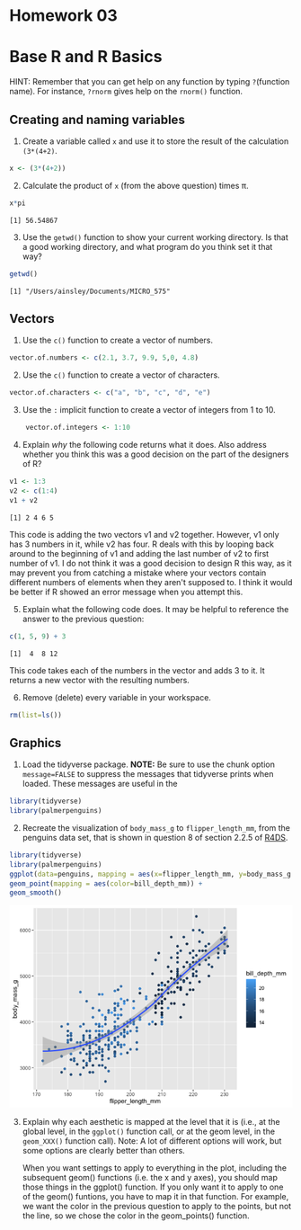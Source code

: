 # Homework 03

# Base R and R Basics

HINT: Remember that you can get help on any function by typing `?`(function name). For instance, `?rnorm` gives help on the `rnorm()` function.

## Creating and naming variables

1.  Create a variable called `x` and use it to store the result of the calculation `(3*(4+2)`.

``` r
x <- (3*(4+2))
```

2.  Calculate the product of `x` (from the above question) times π.

``` r
x*pi
```

```         
[1] 56.54867
```

3.  Use the `getwd()` function to show your current working directory. Is that a good working directory, and what program do you think set it that way?

``` r
getwd()
```

```         
[1] "/Users/ainsley/Documents/MICRO_575"
```

## Vectors

1.  Use the `c()` function to create a vector of numbers.

``` r
vector.of.numbers <- c(2.1, 3.7, 9.9, 5,0, 4.8)
```

2.  Use the `c()` function to create a vector of characters.

``` r
vector.of.characters <- c("a", "b", "c", "d", "e")
```

3.  Use the `:` implicit function to create a vector of integers from 1 to 10.

``` r
    vector.of.integers <- 1:10
```

4.  Explain *why* the following code returns what it does. Also address whether you think this was a good decision on the part of the designers of R?

``` r
v1 <- 1:3
v2 <- c(1:4)
v1 + v2
```

```         
[1] 2 4 6 5
```

This code is adding the two vectors v1 and v2 together. However, v1 only has 3 numbers in it, while v2 has four. R deals with this by looping back around to the beginning of v1 and adding the last number of v2 to first number of v1. I do not think it was a good decision to design R this way, as it may prevent you from catching a mistake where your vectors contain different numbers of elements when they aren't supposed to. I think it would be better if R showed an error message when you attempt this.

5.  Explain what the following code does. It may be helpful to reference the answer to the previous question:

``` r
c(1, 5, 9) + 3
```

```         
[1]  4  8 12
```

This code takes each of the numbers in the vector and adds 3 to it. It returns a new vector with the resulting numbers.

6.  Remove (delete) every variable in your workspace.

``` r
rm(list=ls())
```

## Graphics

1.  Load the tidyverse package. **NOTE:** Be sure to use the chunk option `message=FALSE` to suppress the messages that tidyverse prints when loaded. These messages are useful in the

``` r
library(tidyverse)
library(palmerpenguins)
```

2.  Recreate the visualization of `body_mass_g` to `flipper_length_mm`, from the penguins data set, that is shown in question 8 of section 2.2.5 of [R4DS](https://r4ds.hadley.nz/data-visualize).

``` r
library(tidyverse)
library(palmerpenguins)
ggplot(data=penguins, mapping = aes(x=flipper_length_mm, y=body_mass_g ) ) +
geom_point(mapping = aes(color=bill_depth_mm)) + 
geom_smooth()
```

![](hmk_03_files/figure-commonmark/unnamed-chunk-11-1.png)

3.  Explain why each aesthetic is mapped at the level that it is (i.e., at the global level, in the `ggplot()` function call, or at the geom level, in the `geom_XXX()` function call). Note: A lot of different options will work, but some options are clearly better than others.

    When you want settings to apply to everything in the plot, including the subsequent geom() functions (i.e. the x and y axes), you should map those things in the ggplot() function. If you only want it to apply to one of the geom() funtions, you have to map it in that function. For example, we want the color in the previous question to apply to the points, but not the line, so we chose the color in the geom_points() function.

